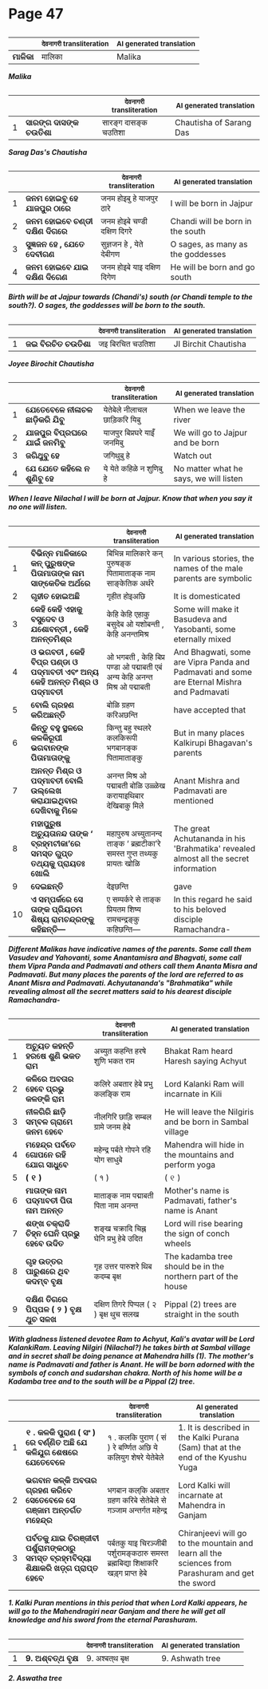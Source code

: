 # Page 47
## 
| | <sub>देवनागरी transliteration</sub> | <sub>AI generated translation</sub> |
| --- | --- | ---|
| **ମାଳିକା** | मालिका | Malika | <!-- Block 2 -->
<!-- Section [2],  -->
<!-- Placeholder for translation. Place text between the underscores(_) and with no leading or trailing spaces. -->
**_Malika_**


## 
| | | <sub>देवनागरी transliteration</sub> | <sub>AI generated translation</sub> |
| --- | --- | --- | ---|
| 1 | **ସାରଙ୍ଗ ଦାସଙ୍କ ଚଉତିଶା** | सारङ्ग दासङ्क चउतिशा | Chautisha of Sarang Das | <!-- Block 1 -->
<!-- Section [1],  -->
<!-- Placeholder for translation. Place text between the underscores(_) and with no leading or trailing spaces. -->
**_Sarag Das's Chautisha_**


## 
| | | <sub>देवनागरी transliteration</sub> | <sub>AI generated translation</sub> |
| --- | --- | --- | ---|
| 1 | **ଜନମ ହୋଇବୁ ହେ ଯାଜପୁର ଠାରେ** | जनम होइबु हे याजपुर ठारे | I will be born in Jajpur | <!-- Block 3 -->
| 2 | **ଜନମ ହୋଇବେ ଚଣ୍ଡୀ ଦକ୍ଷିଣ ଦିଗରେ** | जनम होइबे चण्डी दक्षिण दिगरे | Chandi will be born in the south | <!-- Block 3 -->
| 3 | **ସୁଜ୍ଞଜନ ହେ , ଯେତେ ଦେବୀଗଣ** | सुज्ञजन हे , येते देबीगण | O sages, as many as the goddesses | <!-- Block 3 -->
| 4 | **ଜନମ ହୋଇବେ ଯାଇ ଦକ୍ଷିଣ ଦିଗେଣ** | जनम होइबे याइ दक्षिण दिगेण | He will be born and go south | <!-- Block 3 -->
<!-- Section [3],  -->
<!-- Placeholder for translation. Place text between the underscores(_) and with no leading or trailing spaces. -->
**_Birth will be at Jajpur towards (Chandi's) south (or Chandi temple to the south?). O sages, the goddesses will be born to the south._** 


## 
| | | <sub>देवनागरी transliteration</sub> | <sub>AI generated translation</sub> |
| --- | --- | --- | ---|
| 1 | **ଜଇ ବିରଚିତ ଚଉତିଶା** | जइ बिरचित चउतिशा | JI Birchit Chautisha | <!-- Block 4 -->
<!-- Section [4],  -->
<!-- Placeholder for translation. Place text between the underscores(_) and with no leading or trailing spaces. -->
**_Joyee Birochit Chautisha_**


## 
| | | <sub>देवनागरी transliteration</sub> | <sub>AI generated translation</sub> |
| --- | --- | --- | ---|
| 1 | **ଯେତେବେଳେ ନୀଳାଚଳ ଛାଡ଼ିକରି ଯିବୁ** | येतेबेले नीलाचल छाड़िकरि यिबु | When we leave the river | <!-- Block 5 -->
| 2 | **ଯାଜପୁର ବିପ୍ରଘରେ ଯାଇଁ ଜନମିବୁ** | याजपुर बिप्रघरे याइँ जनमिबु | We will go to Jajpur and be born | <!-- Block 5 -->
| 3 | **ଜଗିଥୁବୁ ହେ** | जगिथुबु हे | Watch out | <!-- Block 5 -->
| 4 | **ଯେ ଯେତେ କହିଲେ ନ ଶୁଣିବୁ ହେ** | ये येते कहिळे न शुणिबु हे | No matter what he says, we will listen | <!-- Block 5 -->
<!-- Section [5],  -->
<!-- Placeholder for translation. Place text between the underscores(_) and with no leading or trailing spaces. -->
**_When I leave Nilachal I will be born at Jajpur. Know that when you say it no one will listen._**


## 
| | | <sub>देवनागरी transliteration</sub> | <sub>AI generated translation</sub> |
| --- | --- | --- | ---|
| 1 | **ବିଭିନ୍ନ ମାଳିକାରେ କନ୍‌ ପୁରୁଷଙ୍କ ପିତାମାତାଙ୍କ ନାମ ସାଙ୍କେତିକ ଅର୍ଥରେ** | बिभिन्न मालिकारे कन्‌ पुरुषङ्क पितामाताङ्क नाम साङ्केतिक अर्थरे | In various stories, the names of the male parents are symbolic | <!-- Block 6 -->
| 2 | **ଗୃହୀତ ହୋଇଅଛି** | गृहीत होइअछि | It is domesticated | <!-- Block 6 -->
| 3 | **କେହି କେହି ଏହାକୁ ବସୁଦେବ ଓ ଯଶୋବନ୍ତୀ , କେହି ଅନନ୍ତମିଶ୍ର** | केहि केहि एहाकु बसुदेब ओ यशोबन्ती , केहि अनन्तमिश्र | Some will make it Basudeva and Yasobanti, some eternally mixed | <!-- Block 6 -->
| 4 | **ଓ ଭଗବତୀ , କେହି ବିପ୍ର ପଣ୍ଡା ଓ ପଦ୍ମାବତୀ ଏବଂ ଅନ୍ୟ କେହି ଅନନ୍ତ ମିଶ୍ର ଓ ପଦ୍ମାବତୀ** | ओ भगबती , केहि बिप्र पण्डा ओ पद्माबती एबं अन्य केहि अनन्त मिश्र ओ पद्माबती | And Bhagwati, some are Vipra Panda and Padmavati and some are Eternal Mishra and Padmavati | <!-- Block 6 -->
| 5 | **ବୋଲି ଗ୍ରହଣ କରିଅଛନ୍ତି** | बोळि ग्रहण करिअछन्ति | have accepted that | <!-- Block 6 -->
| 6 | **କିନ୍ତୁ ବହୁ ସ୍ଥଳରେ କଳକିରୂପୀ ଭଗବାନଙ୍କ ପିତାମାତାଙ୍କୁ** | किन्तु बहु स्थलरे कलकिरूपी भगबानङ्क पितामाताङ्कु | But in many places Kalkirupi Bhagavan&#39;s parents | <!-- Block 6 -->
| 7 | **ଅନନ୍ତ ମିଶ୍ର ଓ ପଦ୍ମାବତୀ ବୋଲି ଉଲ୍ଲେଖ କରାଯାଇଥିବାର ଦେଖିବାକୁ ମିଳେ** | अनन्त मिश्र ओ पद्माबती बोळि उळ्ळेख करायाइथिबार देखिबाकु मिले | Anant Mishra and Padmavati are mentioned | <!-- Block 6 -->
| 8 | **ମହାପୁରୁଷ ଅଚ୍ୟୁତାନନ୍ଦ ତାଙ୍କ ‘ ବ୍ରହ୍ମଟୀକା’ରେ ସମସ୍ତ ଗୁପ୍ତ ତଥ୍ୟକୁ ପ୍ରାୟତଃ ଖୋଲି** | महापुरुष अच्युतानन्द ताङ्क ‘ ब्रह्मटीका’रे समस्त गुप्त तथ्यकु प्रायतः खोळि | The great Achutananda in his &#39;Brahmatika&#39; revealed almost all the secret information | <!-- Block 6 -->
| 9 | **ଦେଇଛନ୍ତି** | देइछन्ति | gave | <!-- Block 6 -->
| 10 | **ଏ ସମ୍ପର୍କରେ ସେ ତାଙ୍କ ପ୍ରିୟତମ ଶିଷ୍ୟ ରାମଚନ୍ଦ୍ରଙ୍କୁ କହିଛନ୍ତି—** | ए सम्पर्करे से ताङ्क प्रियतम शिष्य रामचन्द्रङ्कु कहिछन्ति— | In this regard he said to his beloved disciple Ramachandra- | <!-- Block 6 -->
<!-- Section [6],  -->
<!-- Placeholder for translation. Place text between the underscores(_) and with no leading or trailing spaces. -->
**_Different Malikas have indicative names of the parents. Some call them Vasudev and Yahovanti, some Anantamisra and Bhagvati, some call them Vipra Panda and Padmavati and others call them Ananta Misra and Padmavati. But many places the parents of the lord are referred to as Anant Misra and Padmavati. Achyutananda's "Brahmatika" while revealing almost all the secret matters said to his dearest disciple Ramachandra-_**


## 
| | | <sub>देवनागरी transliteration</sub> | <sub>AI generated translation</sub> |
| --- | --- | --- | ---|
| 1 | **ଅଚ୍ୟୁତ କହନ୍ତି ହରଷେ ଶୁଣି ଭକତ ରାମ** | अच्युत कहन्ति हरषे शुणि भकत राम | Bhakat Ram heard Haresh saying Achyut | <!-- Block 7 -->
| 2 | **କଳିରେ ଅବତାର ହେବେ ପ୍ରଭୁ କଳଙ୍କି ରାମ** | कलिरे अबतार हेबे प्रभु कलङ्कि राम | Lord Kalanki Ram will incarnate in Kili | <!-- Block 7 -->
| 3 | **ନୀଳଗିରି ଛାଡ଼ି ସମ୍ବଳ ଗ୍ରାମେ ଜନମ ହେବେ** | नीलगिरि छाड़ि सम्बल ग्रामे जनम हेबे | He will leave the Nilgiris and be born in Sambal village | <!-- Block 7 -->
| 4 | **ମହେନ୍ଦ୍ର ପର୍ବତେ ଗୋପନେ ରହି ଯୋଗ ସାଧୁବେ** | महेन्द्र पर्बते गोपने रहि योग साधुबे | Mahendra will hide in the mountains and perform yoga | <!-- Block 7 -->
| 5 | **( ୧ )** | ( १ ) | ( ୧ ) | <!-- Block 7 -->
| 6 | **ମାତାଙ୍କ ନାମ ପଦ୍ମାବତୀ ପିତା ନାମ ଅନନ୍ତ** | माताङ्क नाम पद्माबती पिता नाम अनन्त | Mother&#39;s name is Padmavati, father&#39;s name is Anant | <!-- Block 7 -->
| 7 | **ଶଙ୍ଖ ଚକ୍ରାଦି ଚିହ୍ନ ଘେନି ପ୍ରଭୁ ହେବେ ଉଦିତ** | शङ्ख चक्रादि चिह्न घेनि प्रभु हेबे उदित | Lord will rise bearing the sign of conch wheels | <!-- Block 7 -->
| 8 | **ଗୃହ ଉତ୍ତର ପାରୁଶରେ ଥିବ କଦମ୍ବ ବୃକ୍ଷ** | गृह उत्तर पारुशरे थिब कदम्ब बृक्ष | The kadamba tree should be in the northern part of the house | <!-- Block 7 -->
| 9 | **ଦକ୍ଷିଣ ତିଗରେ ପିପ୍ପଳ ( ୨ ) ବୃକ୍ଷ ଥୁଚ ସଳଖ** | दक्षिण तिगरे पिप्पल ( २ ) बृक्ष थुच सलख | Pippal (2) trees are straight in the south | <!-- Block 7 -->
<!-- Section [7],  -->
<!-- Placeholder for translation. Place text between the underscores(_) and with no leading or trailing spaces. -->
**_With gladness listened devotee Ram to Achyut, Kali's avatar will be Lord KalankiRam. Leaving Nilgiri (Nilachal?) he takes birth at Sambal village and in secret shall be doing penance at Mahendra hills (1). The mother's name is Padmavati and father is Anant. He will be born adorned with the symbols of conch and sudarshan chakra. North of his home will be a Kadamba tree and to the south will be a Pippal (2) tree._**


## 
| | | <sub>देवनागरी transliteration</sub> | <sub>AI generated translation</sub> |
| --- | --- | --- | ---|
| 1 | **୧ . କଳକି ପୁରାଣ ( ସଂ ) ରେ ବର୍ଣ୍ଣିତ ଅଛି ଯେ କଳିଯୁଗ ଶେଷରେ ଯେତେବେଳେ** | १ . कलकि पुराण ( सं ) रे बर्ण्णित अछि ये कलियुग शेषरे येतेबेले | 1. It is described in the Kalki Purana (Sam) that at the end of the Kyushu Yuga | <!-- Block 8 -->
| 2 | **ଭଗବାନ କଳ୍‌କି ଅବତାର ଗ୍ରହଣ କରିବେ ସେତେବେଳେ ସେ ଗଞ୍ଜାମ ଅନ୍ତର୍ଗତ ମହେନ୍ଦ୍ର** | भगबान कल्‌कि अबतार ग्रहण करिबे सेतेबेले से गञ्जाम अन्तर्गत महेन्द्र | Lord Kalki will incarnate at Mahendra in Ganjam | <!-- Block 8 -->
| 3 | **ପର୍ବତକୁ ଯାଇ ଚିରଞ୍ଜୀବୀ ପର୍ଶୁରାମଙ୍କଠାରୁ ସମସ୍ତ ବ୍ରହ୍ମବିଦ୍ୟା ଶିକ୍ଷାକରି ଖଡ଼୍‌ଗ ପ୍ରାପ୍ତ ହେବେ** | पर्बतकु याइ चिरञ्जीबी पर्शुरामङ्कठारु समस्त ब्रह्मबिद्या शिक्षाकरि खड़्‌ग प्राप्त हेबे | Chiranjeevi will go to the mountain and learn all the sciences from Parashuram and get the sword | <!-- Block 8 -->
<!-- Section [8],  -->
<!-- Placeholder for translation. Place text between the underscores(_) and with no leading or trailing spaces. -->
**_1. Kalki Puran mentions in this period that when Lord Kalki appears, he will go to the Mahendragiri near Ganjam and there he will get all knowledge and his sword from the eternal Parashuram._**


## 
| | | <sub>देवनागरी transliteration</sub> | <sub>AI generated translation</sub> |
| --- | --- | --- | ---|
| 1 | **9. ଅଶ୍ବତ୍‌ଥ ବୃକ୍ଷ** | 9. अश्बत्‌थ बृक्ष | 9. Ashwath tree | <!-- Block 9 -->
<!-- Section [9],  -->
<!-- Placeholder for translation. Place text between the underscores(_) and with no leading or trailing spaces. -->
**_2. Aswatha tree_**
